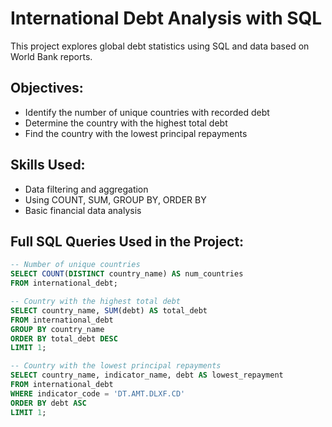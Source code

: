 # International Debt Analysis with SQL

This project explores global debt statistics using SQL and data based on World Bank reports.

## Objectives:
- Identify the number of unique countries with recorded debt  
- Determine the country with the highest total debt  
- Find the country with the lowest principal repayments  

## Skills Used:
- Data filtering and aggregation  
- Using COUNT, SUM, GROUP BY, ORDER BY  
- Basic financial data analysis  

## Full SQL Queries Used in the Project:

```sql
-- Number of unique countries  
SELECT COUNT(DISTINCT country_name) AS num_countries  
FROM international_debt;  

-- Country with the highest total debt  
SELECT country_name, SUM(debt) AS total_debt  
FROM international_debt  
GROUP BY country_name  
ORDER BY total_debt DESC  
LIMIT 1;  

-- Country with the lowest principal repayments  
SELECT country_name, indicator_name, debt AS lowest_repayment  
FROM international_debt  
WHERE indicator_code = 'DT.AMT.DLXF.CD'  
ORDER BY debt ASC  
LIMIT 1;  

